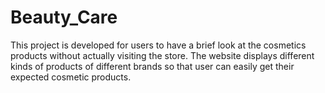 # Beauty_Care
This project is developed for users to have a brief look at the cosmetics products without actually visiting the store. The website displays different kinds of products of different brands so that user can easily get their expected cosmetic products.
